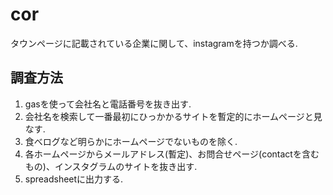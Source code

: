 # cor
タウンページに記載されている企業に関して、instagramを持つか調べる.
## 調査方法
1. gasを使って会社名と電話番号を抜き出す.
2. 会社名を検索して一番最初にひっかかるサイトを暫定的にホームページと見なす.
3. 食べログなど明らかにホームページでないものを除く.
4. 各ホームページからメールアドレス(暫定)、お問合せページ(contactを含むもの)、インスタグラムのサイトを抜き出す.
5. spreadsheetに出力する. 
